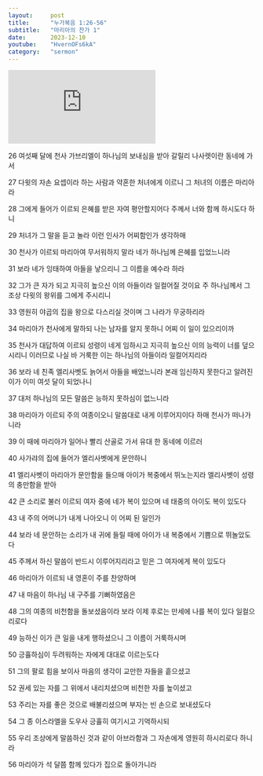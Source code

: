 ```yaml
---
layout:     post
title:      "누가복음 1:26-56"
subtitle:	"마리아의 찬가 1"
date:       2023-12-10
youtube:    "HvernOFs6kA"
category:   "sermon"
---
```


<div class="youtube margin-large">
    <iframe src="https://www.youtube.com/embed/HvernOFs6kA" title="YouTube video player" frameborder="0" allow="accelerometer; autoplay; clipboard-write; encrypted-media; gyroscope; picture-in-picture; web-share" allowfullscreen></iframe>
</div>

26 여섯째 달에 천사 가브리엘이 하나님의 보내심을 받아 갈릴리 나사렛이란 동네에 가서

27 다윗의 자손 요셉이라 하는 사람과 약혼한 처녀에게 이르니 그 처녀의 이름은 마리아라

28 그에게 들어가 이르되 은혜를 받은 자여 평안할지어다 주께서 너와 함께 하시도다 하니

29 처녀가 그 말을 듣고 놀라 이런 인사가 어찌함인가 생각하매

30 천사가 이르되 마리아여 무서워하지 말라 네가 하나님께 은혜를 입었느니라  

31 보라 네가 잉태하여 아들을 낳으리니 그 이름을 예수라 하라

32 그가 큰 자가 되고 지극히 높으신 이의 아들이라 일컬어질 것이요 주 하나님께서 그 조상 다윗의 왕위를 그에게 주시리니

33 영원히 야곱의 집을 왕으로 다스리실 것이며 그 나라가 무궁하리라

34 마리아가 천사에게 말하되 나는 남자를 알지 못하니 어찌 이 일이 있으리이까

35 천사가 대답하여 이르되 성령이 네게 임하시고 지극히 높으신 이의 능력이 너를 덮으시리니 이러므로 나실 바 거룩한 이는 하나님의 아들이라 일컬어지리라  

36 보라 네 친족 엘리사벳도 늙어서 아들을 배었느니라 본래 임신하지 못한다고 알려진 이가 이미 여섯 달이 되었나니

37 대저 하나님의 모든 말씀은 능하지 못하심이 없느니라

38 마리아가 이르되 주의 여종이오니 말씀대로 내게 이루어지이다 하매 천사가 떠나가니라

39 이 때에 마리아가 일어나 빨리 산골로 가서 유대 한 동네에 이르러

40 사가랴의 집에 들어가 엘리사벳에게 문안하니  

41 엘리사벳이 마리아가 문안함을 들으매 아이가 복중에서 뛰노는지라 엘리사벳이 성령의 충만함을 받아

42 큰 소리로 불러 이르되 여자 중에 네가 복이 있으며 네 태중의 아이도 복이 있도다

43 내 주의 어머니가 내게 나아오니 이 어찌 된 일인가

44 보라 네 문안하는 소리가 내 귀에 들릴 때에 아이가 내 복중에서 기쁨으로 뛰놀았도다

45 주께서 하신 말씀이 반드시 이루어지리라고 믿은 그 여자에게 복이 있도다  

46 마리아가 이르되 내 영혼이 주를 찬양하며

47 내 마음이 하나님 내 구주를 기뻐하였음은

48 그의 여종의 비천함을 돌보셨음이라 보라 이제 후로는 만세에 나를 복이 있다 일컬으리로다

49 능하신 이가 큰 일을 내게 행하셨으니 그 이름이 거룩하시며

50 긍휼하심이 두려워하는 자에게 대대로 이르는도다  

51 그의 팔로 힘을 보이사 마음의 생각이 교만한 자들을 흩으셨고

52 권세 있는 자를 그 위에서 내리치셨으며 비천한 자를 높이셨고

53 주리는 자를 좋은 것으로 배불리셨으며 부자는 빈 손으로 보내셨도다

54 그 종 이스라엘을 도우사 긍휼히 여기시고 기억하시되

55 우리 조상에게 말씀하신 것과 같이 아브라함과 그 자손에게 영원히 하시리로다 하니라  

56 마리아가 석 달쯤 함께 있다가 집으로 돌아가니라
